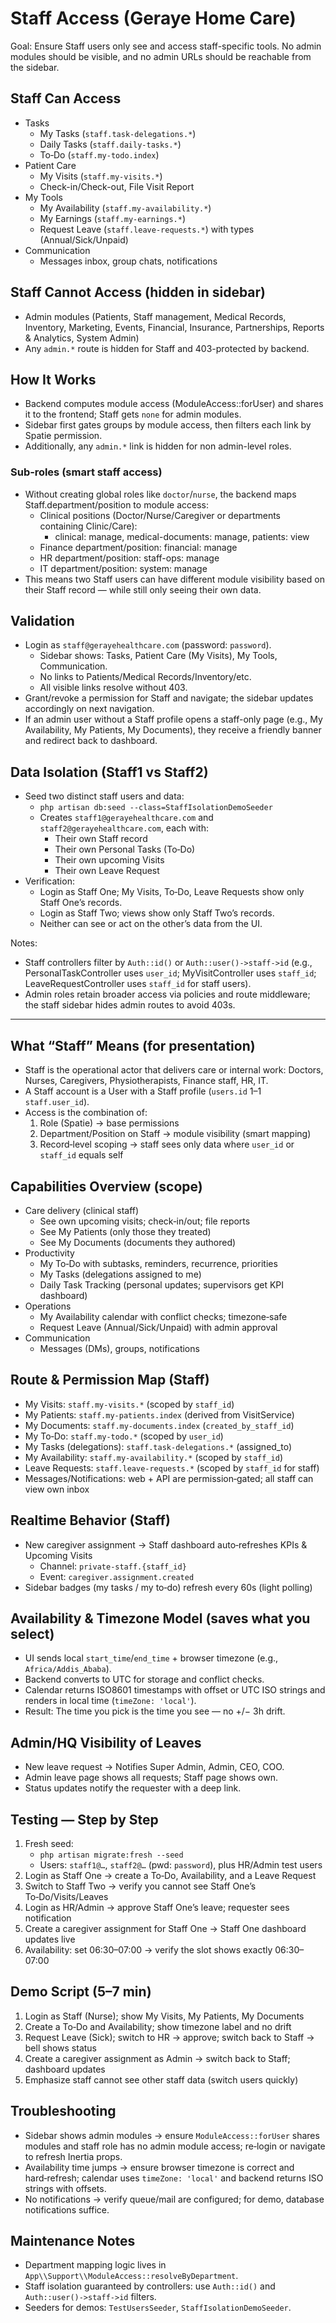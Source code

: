 # Staff Access (Geraye Home Care)

Goal: Ensure Staff users only see and access staff-specific tools. No admin modules should be visible, and no admin URLs should be reachable from the sidebar.

## Staff Can Access

- Tasks
  - My Tasks (`staff.task-delegations.*`)
  - Daily Tasks (`staff.daily-tasks.*`)
  - To‑Do (`staff.my-todo.index`)
- Patient Care
  - My Visits (`staff.my-visits.*`)
  - Check-in/Check-out, File Visit Report
- My Tools
  - My Availability (`staff.my-availability.*`)
  - My Earnings (`staff.my-earnings.*`)
  - Request Leave (`staff.leave-requests.*`) with types (Annual/Sick/Unpaid)
- Communication
  - Messages inbox, group chats, notifications

## Staff Cannot Access (hidden in sidebar)

- Admin modules (Patients, Staff management, Medical Records, Inventory, Marketing, Events, Financial, Insurance, Partnerships, Reports & Analytics, System Admin)
- Any `admin.*` route is hidden for Staff and 403-protected by backend.

## How It Works

- Backend computes module access (ModuleAccess::forUser) and shares it to the frontend; Staff gets `none` for admin modules.
- Sidebar first gates groups by module access, then filters each link by Spatie permission.
- Additionally, any `admin.*` link is hidden for non admin-level roles.

### Sub‑roles (smart staff access)

- Without creating global roles like `doctor`/`nurse`, the backend maps Staff.department/position to module access:
  - Clinical positions (Doctor/Nurse/Caregiver or departments containing Clinic/Care):
    - clinical: manage, medical-documents: manage, patients: view
  - Finance department/position: financial: manage
  - HR department/position: staff-ops: manage
  - IT department/position: system: manage
- This means two Staff users can have different module visibility based on their Staff record — while still only seeing their own data.

## Validation

- Login as `staff@gerayehealthcare.com` (password: `password`).
  - Sidebar shows: Tasks, Patient Care (My Visits), My Tools, Communication.
  - No links to Patients/Medical Records/Inventory/etc.
  - All visible links resolve without 403.
- Grant/revoke a permission for Staff and navigate; the sidebar updates accordingly on next navigation.
 - If an admin user without a Staff profile opens a staff-only page (e.g., My Availability, My Patients, My Documents), they receive a friendly banner and redirect back to dashboard.

## Data Isolation (Staff1 vs Staff2)

- Seed two distinct staff users and data:
  - `php artisan db:seed --class=StaffIsolationDemoSeeder`
  - Creates `staff1@gerayehealthcare.com` and `staff2@gerayehealthcare.com`, each with:
    - Their own Staff record
    - Their own Personal Tasks (To‑Do)
    - Their own upcoming Visits
    - Their own Leave Request
- Verification:
  - Login as Staff One; My Visits, To‑Do, Leave Requests show only Staff One’s records.
  - Login as Staff Two; views show only Staff Two’s records.
  - Neither can see or act on the other’s data from the UI.

Notes:
- Staff controllers filter by `Auth::id()` or `Auth::user()->staff->id` (e.g., PersonalTaskController uses `user_id`; MyVisitController uses `staff_id`; LeaveRequestController uses `staff_id` for staff users).
- Admin roles retain broader access via policies and route middleware; the staff sidebar hides admin routes to avoid 403s.

---

## What “Staff” Means (for presentation)

- Staff is the operational actor that delivers care or internal work: Doctors, Nurses, Caregivers, Physiotherapists, Finance staff, HR, IT.
- A Staff account is a User with a Staff profile (`users.id` 1–1 `staff.user_id`).
- Access is the combination of:
  1) Role (Spatie) → base permissions
  2) Department/Position on Staff → module visibility (smart mapping)
  3) Record‑level scoping → staff sees only data where `user_id` or `staff_id` equals self

## Capabilities Overview (scope)

- Care delivery (clinical staff)
  - See own upcoming visits; check‑in/out; file reports
  - See My Patients (only those they treated)
  - See My Documents (documents they authored)
- Productivity
  - My To‑Do with subtasks, reminders, recurrence, priorities
  - My Tasks (delegations assigned to me)
  - Daily Task Tracking (personal updates; supervisors get KPI dashboard)
- Operations
  - My Availability calendar with conflict checks; timezone‑safe
  - Request Leave (Annual/Sick/Unpaid) with admin approval
- Communication
  - Messages (DMs), groups, notifications

## Route & Permission Map (Staff)

- My Visits: `staff.my-visits.*` (scoped by `staff_id`)
- My Patients: `staff.my-patients.index` (derived from VisitService)
- My Documents: `staff.my-documents.index` (`created_by_staff_id`)
- My To‑Do: `staff.my-todo.*` (scoped by `user_id`)
- My Tasks (delegations): `staff.task-delegations.*` (assigned_to)
- My Availability: `staff.my-availability.*` (scoped by `staff_id`)
- Leave Requests: `staff.leave-requests.*` (scoped by `staff_id` for staff)
- Messages/Notifications: web + API are permission‑gated; all staff can view own inbox

## Realtime Behavior (Staff)

- New caregiver assignment → Staff dashboard auto‑refreshes KPIs & Upcoming Visits
  - Channel: `private-staff.{staff_id}`
  - Event: `caregiver.assignment.created`
- Sidebar badges (my tasks / my to‑do) refresh every 60s (light polling)

## Availability & Timezone Model (saves what you select)

- UI sends local `start_time`/`end_time` + browser timezone (e.g., `Africa/Addis_Ababa`).
- Backend converts to UTC for storage and conflict checks.
- Calendar returns ISO8601 timestamps with offset or UTC ISO strings and renders in local time (`timeZone: 'local'`).
- Result: The time you pick is the time you see — no +/− 3h drift.

## Admin/HQ Visibility of Leaves

- New leave request → Notifies Super Admin, Admin, CEO, COO.
- Admin leave page shows all requests; Staff page shows own.
- Status updates notify the requester with a deep link.

## Testing — Step by Step

1) Fresh seed:
   - `php artisan migrate:fresh --seed`
   - Users: `staff1@…`, `staff2@…` (pwd: `password`), plus HR/Admin test users
2) Login as Staff One → create a To‑Do, Availability, and a Leave Request
3) Switch to Staff Two → verify you cannot see Staff One’s To‑Do/Visits/Leaves
4) Login as HR/Admin → approve Staff One’s leave; requester sees notification
5) Create a caregiver assignment for Staff One → Staff One dashboard updates live
6) Availability: set 06:30–07:00 → verify the slot shows exactly 06:30–07:00

## Demo Script (5–7 min)

1) Login as Staff (Nurse); show My Visits, My Patients, My Documents
2) Create a To‑Do and Availability; show timezone label and no drift
3) Request Leave (Sick); switch to HR → approve; switch back to Staff → bell shows status
4) Create a caregiver assignment as Admin → switch back to Staff; dashboard updates
5) Emphasize staff cannot see other staff data (switch users quickly)

## Troubleshooting

- Sidebar shows admin modules → ensure `ModuleAccess::forUser` shares modules and staff role has no admin module access; re‑login or navigate to refresh Inertia props.
- Availability time jumps → ensure browser timezone is correct and hard‑refresh; calendar uses `timeZone: 'local'` and backend returns ISO strings with offsets.
- No notifications → verify queue/mail are configured; for demo, database notifications suffice.

## Maintenance Notes

- Department mapping logic lives in `App\\Support\\ModuleAccess::resolveByDepartment`.
- Staff isolation guaranteed by controllers: use `Auth::id()` and `Auth::user()->staff->id` filters.
- Seeders for demos: `TestUsersSeeder`, `StaffIsolationDemoSeeder`.
